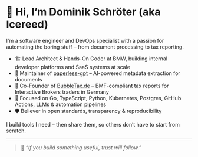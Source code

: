 # 👋 Hi, I’m Dominik Schröter (aka Icereed)

I'm a software engineer and DevOps specialist with a passion for automating the boring stuff – from document processing to tax reporting.

- 🏗️ Lead Architect & Hands-On Coder at BMW, building internal developer platforms and SaaS systems at scale
- 🧠 Maintainer of [paperless-gpt](https://github.com/Icereed/paperless-gpt) – AI-powered metadata extraction for documents
- 💼 Co-Founder of [BubbleTax.de](https://bubbletax.de/?utm_source=github&utm_medium=profile&utm_campaign=icereed) – BMF-compliant tax reports for Interactive Brokers traders in Germany
- 🔧 Focused on Go, TypeScript, Python, Kubernetes, Postgres, GitHub Actions, LLMs & automation pipelines
- 🛡️ Believer in open standards, transparency & reproducibility

I build tools I need – then share them, so others don’t have to start from scratch.

---

> 💬 *“If you build something useful, trust will follow.”*
